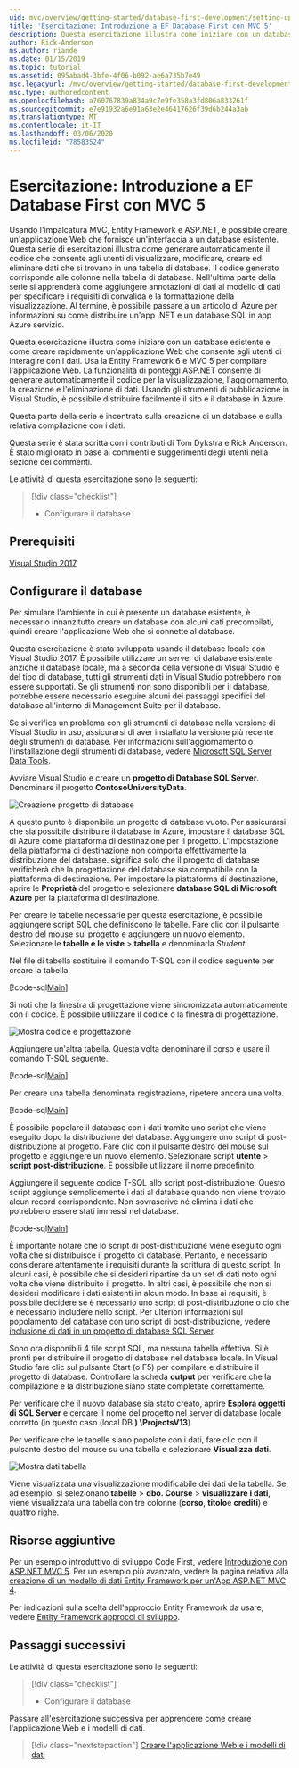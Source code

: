 ```yaml
---
uid: mvc/overview/getting-started/database-first-development/setting-up-database
title: 'Esercitazione: Introduzione a EF Database First con MVC 5'
description: Questa esercitazione illustra come iniziare con un database esistente e come creare rapidamente un'applicazione Web che consente agli utenti di interagire con i dati.
author: Rick-Anderson
ms.author: riande
ms.date: 01/15/2019
ms.topic: tutorial
ms.assetid: 095abad4-3bfe-4f06-b092-ae6a735b7e49
msc.legacyurl: /mvc/overview/getting-started/database-first-development/setting-up-database
msc.type: authoredcontent
ms.openlocfilehash: a760767839a834a9c7e9fe358a3fd806a833261f
ms.sourcegitcommit: e7e91932a6e91a63e2e46417626f39d6b244a3ab
ms.translationtype: MT
ms.contentlocale: it-IT
ms.lasthandoff: 03/06/2020
ms.locfileid: "78583524"
---
```

# <a name="tutorial-get-started-with-ef-database-first-using-mvc-5"></a>Esercitazione: Introduzione a EF Database First con MVC 5

Usando l'impalcatura MVC, Entity Framework e ASP.NET, è possibile creare un'applicazione Web che fornisce un'interfaccia a un database esistente. Questa serie di esercitazioni illustra come generare automaticamente il codice che consente agli utenti di visualizzare, modificare, creare ed eliminare dati che si trovano in una tabella di database. Il codice generato corrisponde alle colonne nella tabella di database. Nell'ultima parte della serie si apprenderà come aggiungere annotazioni di dati al modello di dati per specificare i requisiti di convalida e la formattazione della visualizzazione. Al termine, è possibile passare a un articolo di Azure per informazioni su come distribuire un'app .NET e un database SQL in app Azure servizio.

Questa esercitazione illustra come iniziare con un database esistente e come creare rapidamente un'applicazione Web che consente agli utenti di interagire con i dati. Usa la Entity Framework 6 e MVC 5 per compilare l'applicazione Web. La funzionalità di ponteggi ASP.NET consente di generare automaticamente il codice per la visualizzazione, l'aggiornamento, la creazione e l'eliminazione di dati. Usando gli strumenti di pubblicazione in Visual Studio, è possibile distribuire facilmente il sito e il database in Azure.

Questa parte della serie è incentrata sulla creazione di un database e sulla relativa compilazione con i dati.

Questa serie è stata scritta con i contributi di Tom Dykstra e Rick Anderson. È stato migliorato in base ai commenti e suggerimenti degli utenti nella sezione dei commenti.

Le attività di questa esercitazione sono le seguenti:

> [!div class="checklist"]
> * Configurare il database

## <a name="prerequisites"></a>Prerequisiti

[Visual Studio 2017](https://visualstudio.microsoft.com/downloads/)

## <a name="set-up-the-database"></a>Configurare il database

Per simulare l'ambiente in cui è presente un database esistente, è necessario innanzitutto creare un database con alcuni dati precompilati, quindi creare l'applicazione Web che si connette al database.

Questa esercitazione è stata sviluppata usando il database locale con Visual Studio 2017. È possibile utilizzare un server di database esistente anziché il database locale, ma a seconda della versione di Visual Studio e del tipo di database, tutti gli strumenti dati in Visual Studio potrebbero non essere supportati. Se gli strumenti non sono disponibili per il database, potrebbe essere necessario eseguire alcuni dei passaggi specifici del database all'interno di Management Suite per il database.

Se si verifica un problema con gli strumenti di database nella versione di Visual Studio in uso, assicurarsi di aver installato la versione più recente degli strumenti di database. Per informazioni sull'aggiornamento o l'installazione degli strumenti di database, vedere [Microsoft SQL Server Data Tools](https://msdn.microsoft.com/data/hh297027).

Avviare Visual Studio e creare un **progetto di Database SQL Server**. Denominare il progetto **ContosoUniversityData**.

![Creazione progetto di database](setting-up-database/_static/image1.png)

A questo punto è disponibile un progetto di database vuoto. Per assicurarsi che sia possibile distribuire il database in Azure, impostare il database SQL di Azure come piattaforma di destinazione per il progetto. L'impostazione della piattaforma di destinazione non comporta effettivamente la distribuzione del database. significa solo che il progetto di database verificherà che la progettazione del database sia compatibile con la piattaforma di destinazione. Per impostare la piattaforma di destinazione, aprire le **Proprietà** del progetto e selezionare **database SQL di Microsoft Azure** per la piattaforma di destinazione.

Per creare le tabelle necessarie per questa esercitazione, è possibile aggiungere script SQL che definiscono le tabelle. Fare clic con il pulsante destro del mouse sul progetto e aggiungere un nuovo elemento. Selezionare le **tabelle e le viste** > **tabella** e denominarla *Student*.

Nel file di tabella sostituire il comando T-SQL con il codice seguente per creare la tabella.

[!code-sql[Main](setting-up-database/samples/sample1.sql)]

Si noti che la finestra di progettazione viene sincronizzata automaticamente con il codice. È possibile utilizzare il codice o la finestra di progettazione.

![Mostra codice e progettazione](setting-up-database/_static/image5.png)

Aggiungere un'altra tabella. Questa volta denominare il corso e usare il comando T-SQL seguente.

[!code-sql[Main](setting-up-database/samples/sample2.sql)]

Per creare una tabella denominata registrazione, ripetere ancora una volta.

[!code-sql[Main](setting-up-database/samples/sample3.sql)]

È possibile popolare il database con i dati tramite uno script che viene eseguito dopo la distribuzione del database. Aggiungere uno script di post-distribuzione al progetto. Fare clic con il pulsante destro del mouse sul progetto e aggiungere un nuovo elemento. Selezionare script **utente** > **script post-distribuzione**. È possibile utilizzare il nome predefinito.

Aggiungere il seguente codice T-SQL allo script post-distribuzione. Questo script aggiunge semplicemente i dati al database quando non viene trovato alcun record corrispondente. Non sovrascrive né elimina i dati che potrebbero essere stati immessi nel database.

[!code-sql[Main](setting-up-database/samples/sample4.sql)]

È importante notare che lo script di post-distribuzione viene eseguito ogni volta che si distribuisce il progetto di database. Pertanto, è necessario considerare attentamente i requisiti durante la scrittura di questo script. In alcuni casi, è possibile che si desideri ripartire da un set di dati noto ogni volta che viene distribuito il progetto. In altri casi, è possibile che non si desideri modificare i dati esistenti in alcun modo. In base ai requisiti, è possibile decidere se è necessario uno script di post-distribuzione o ciò che è necessario includere nello script. Per ulteriori informazioni sul popolamento del database con uno script di post-distribuzione, vedere [inclusione di dati in un progetto di database SQL Server](https://blogs.msdn.com/b/ssdt/archive/2012/02/02/including-data-in-an-sql-server-database-project.aspx).

Sono ora disponibili 4 file script SQL, ma nessuna tabella effettiva. Si è pronti per distribuire il progetto di database nel database locale. In Visual Studio fare clic sul pulsante Start (o F5) per compilare e distribuire il progetto di database. Controllare la scheda **output** per verificare che la compilazione e la distribuzione siano state completate correttamente.

Per verificare che il nuovo database sia stato creato, aprire **Esplora oggetti di SQL Server** e cercare il nome del progetto nel server di database locale corretto (in questo caso (local DB **) \ProjectsV13**).

Per verificare che le tabelle siano popolate con i dati, fare clic con il pulsante destro del mouse su una tabella e selezionare **Visualizza dati**.

![Mostra dati tabella](setting-up-database/_static/image9.png)

Viene visualizzata una visualizzazione modificabile dei dati della tabella. Se, ad esempio, si selezionano **tabelle** > **dbo. Course** > **visualizzare i dati**, viene visualizzata una tabella con tre colonne (**corso**, **titolo**e **crediti**) e quattro righe.

## <a name="additional-resources"></a>Risorse aggiuntive

Per un esempio introduttivo di sviluppo Code First, vedere [Introduzione con ASP.NET MVC 5](../introduction/getting-started.md). Per un esempio più avanzato, vedere la pagina relativa alla [creazione di un modello di dati Entity Framework per un'App ASP.NET MVC 4](../getting-started-with-ef-using-mvc/creating-an-entity-framework-data-model-for-an-asp-net-mvc-application.md).

Per indicazioni sulla scelta dell'approccio Entity Framework da usare, vedere [Entity Framework approcci di sviluppo](https://msdn.microsoft.com/library/ms178359.aspx#dbfmfcf).

## <a name="next-steps"></a>Passaggi successivi

Le attività di questa esercitazione sono le seguenti:

> [!div class="checklist"]
> * Configurare il database

Passare all'esercitazione successiva per apprendere come creare l'applicazione Web e i modelli di dati.
> [!div class="nextstepaction"]
> [Creare l'applicazione Web e i modelli di dati](creating-the-web-application.md)
